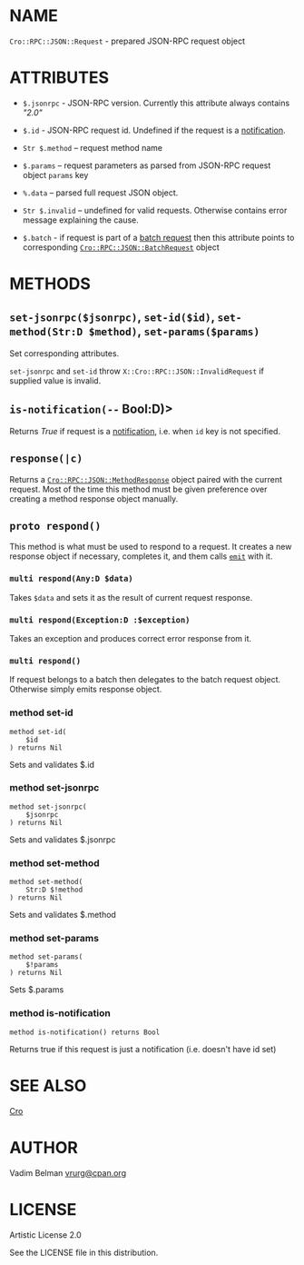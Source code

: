 NAME
====

`Cro::RPC::JSON::Request` - prepared JSON-RPC request object

ATTRIBUTES
==========

  * `$.jsonrpc` - JSON-RPC version. Currently this attribute always contains *"2.0"*

  * `$.id` - JSON-RPC request id. Undefined if the request is a [notification](https://www.jsonrpc.org/specification#notification).

  * `Str $.method` – request method name

  * `$.params` – request parameters as parsed from JSON-RPC request object `params` key

  * `%.data` – parsed full request JSON object.

  * `Str $.invalid` – undefined for valid requests. Otherwise contains error message explaining the cause.

  * `$.batch` - if request is part of a [batch request](https://www.jsonrpc.org/specification#batch) then this attribute points to corresponding [`Cro::RPC::JSON::BatchRequest`](https://github.com/vrurg/raku-Cro-RPC-JSON/blob/v0.0.907/docs/md/Cro/RPC/JSON/BatchRequest.md) object

METHODS
=======

`set-jsonrpc($jsonrpc)`, `set-id($id)`, `set-method(Str:D $method)`, `set-params($params)`
------------------------------------------------------------------------------------------

Set corresponding attributes.

`set-jsonrpc` and `set-id` throw `X::Cro::RPC::JSON::InvalidRequest` if supplied value is invalid.

`is-notification(--` Bool:D)>
-----------------------------

Returns *True* if request is a [notification](https://www.jsonrpc.org/specification#notification), i.e. when `id` key is not specified.

`response(|c)`
--------------

Returns a [`Cro::RPC::JSON::MethodResponse`](https://github.com/vrurg/raku-Cro-RPC-JSON/blob/v0.0.907/docs/md/Cro/RPC/JSON/MethodResponse.md) object paired with the current request. Most of the time this method must be given preference over creating a method response object manually.

`proto respond()`
-----------------

This method is what must be used to respond to a request. It creates a new response object if necessary, completes it, and them calls [`emit`](https://docs.raku.org/routine/emit) with it.

### `multi respond(Any:D $data)`

Takes `$data` and sets it as the result of current request response.

### `multi respond(Exception:D :$exception)`

Takes an exception and produces correct error response from it.

### `multi respond()`

If request belongs to a batch then delegates to the batch request object. Otherwise simply emits response object.

### method set-id

```perl6
method set-id(
    $id
) returns Nil
```

Sets and validates $.id

### method set-jsonrpc

```perl6
method set-jsonrpc(
    $jsonrpc
) returns Nil
```

Sets and validates $.jsonrpc

### method set-method

```perl6
method set-method(
    Str:D $!method
) returns Nil
```

Sets and validates $.method

### method set-params

```perl6
method set-params(
    $!params
) returns Nil
```

Sets $.params

### method is-notification

```perl6
method is-notification() returns Bool
```

Returns true if this request is just a notification (i.e. doesn't have id set)

SEE ALSO
========

[Cro](https://cro.services)

AUTHOR
======

Vadim Belman <vrurg@cpan.org>

LICENSE
=======

Artistic License 2.0

See the LICENSE file in this distribution.


